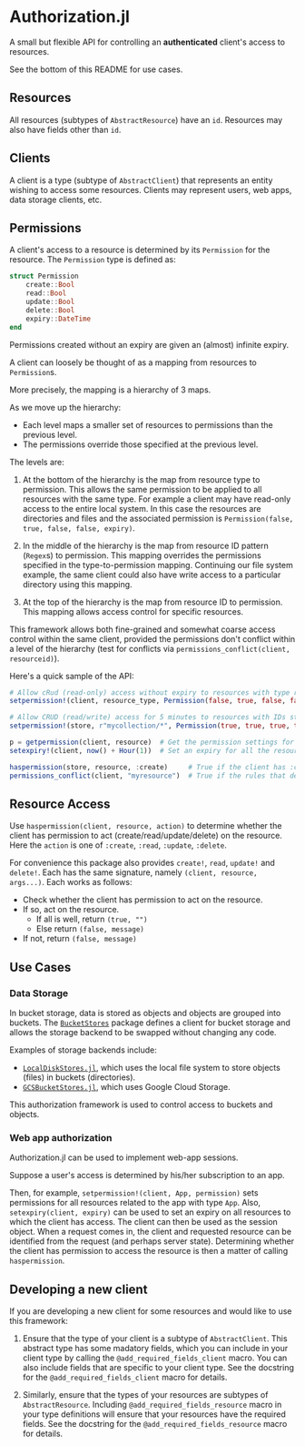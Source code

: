 # Authorization.jl

A small but flexible API for controlling an __authenticated__ client's access to resources.

See the bottom of this README for use cases.


## Resources

All resources (subtypes of `AbstractResource`) have an `id`.
Resources may also have fields other than `id`.


## Clients

A client is a type (subtype of `AbstractClient`) that represents an entity wishing to access some resources.
Clients may represent users, web apps, data storage clients, etc.


## Permissions

A client's access to a resource is determined by its `Permission` for the resource.
The `Permission` type is defined as:

```julia
struct Permission
    create::Bool
    read::Bool
    update::Bool
    delete::Bool
    expiry::DateTime
end
```

Permissions created without an expiry are given an (almost) infinite expiry.

A client can loosely be thought of as a mapping from resources to `Permission`s.

More precisely, the mapping is a hierarchy of 3 maps.

As we move up the hierarchy:
- Each level maps a smaller set of resources to permissions than the previous level.
- The permissions override those specified at the previous level.

The levels are:

1. At the bottom of the hierarchy is the map from resource type to permission.
   This allows the same permission to be applied to all resources with the same type.
   For example a client may have read-only access to the entire local system.
   In this case the resources are directories and files and the associated permission is `Permission(false, true, false, false, expiry)`.

2. In the middle of the hierarchy is the map from resource ID pattern (`Regex`s) to permission.
   This mapping overrides the permissions specified in the type-to-permission mapping.
   Continuing our file system example, the same client could also have write access to a particular directory using this mapping.

3. At the top of the hierarchy is the map from resource ID to permission.
   This mapping allows access control for specific resources.

This framework allows both fine-grained and somewhat coarse access control within the same client, provided the permissions don't conflict within a level of the hierarchy (test for conflicts via `permissions_conflict(client, resourceid)`).

Here's a quick sample of the API:

```julia
# Allow cRud (read-only) access without expiry to resources with type resource_type
setpermission!(client, resource_type, Permission(false, true, false, false))

# Allow CRUD (read/write) access for 5 minutes to resources with IDs starting with "mycollection/"
setpermission!(store, r"mycollection/*", Permission(true, true, true, true, now() + Minute(5)))

p = getpermission(client, resource)  # Get the permission settings for the specific resource
setexpiry!(client, now() + Hour(1))  # Set an expiry for all the resources that the client has access to

haspermission(store, resource, :create)     # True if the client has :create access to the resource
permissions_conflict(client, "myresource")  # True if the rules that define the client's access to the resource with ID "myresource" conflict
```


## Resource Access

Use `haspermission(client, resource, action)` to determine whether the client has permission to act (create/read/update/delete) on the resource.
Here the `action` is one of `:create`, `:read`, `:update`, `:delete`.

For convenience this package also provides `create!`, `read`, `update!` and `delete!`.
Each has the same signature, namely `(client, resource, args...)`.
Each works as follows:
- Check whether the client has permission to act on the resource.
- If so, act on the resource.
  - If all is well, return `(true, "")`
  - Else return `(false, message)`
- If not, return `(false, message)`


## Use Cases

### Data Storage

In bucket storage, data is stored as objects and objects are grouped into buckets.
The [`BucketStores`]() package defines a client for bucket storage and allows the storage backend to be swapped without changing any code.

Examples of storage backends include:
- [`LocalDiskStores.jl`](), which uses the local file system to store objects (files) in buckets (directories).
- [`GCSBucketStores.jl`](), which uses Google Cloud Storage.

This authorization framework is used to control access to buckets and objects.


### Web app authorization

Authorization.jl can be used to implement web-app sessions.

Suppose a user's access is determined by his/her subscription to an app. 

Then, for example, `setpermission!(client, App, permission)` sets permissions for all resources related to the app with type `App`.
Also, `setexpiry(client, expiry)` can be used to set an expiry on all resources to which the client has access.
The client can then be used as the session object.
When a request comes in, the client and requested resource can be identified from the request (and perhaps server state).
Determining whether the client has permission to access the resource is then a matter of calling `haspermission`.


## Developing a new client

If you are developing a new client for some resources and would like to use this framework:

1. Ensure that the type of your client is a subtype of `AbstractClient`.
   This abstract type has some madatory fields, which you can include in your client type by calling the `@add_required_fields_client` macro.
   You can also include fields that are specific to your client type.
   See the docstring for the `@add_required_fields_client` macro for details.

2. Similarly, ensure that the types of your resources are subtypes of `AbstractResource`.
   Including `@add_required_fields_resource` macro in your type definitions will ensure that your resources have the required fields.
   See the docstring for the `@add_required_fields_resource` macro for details.
